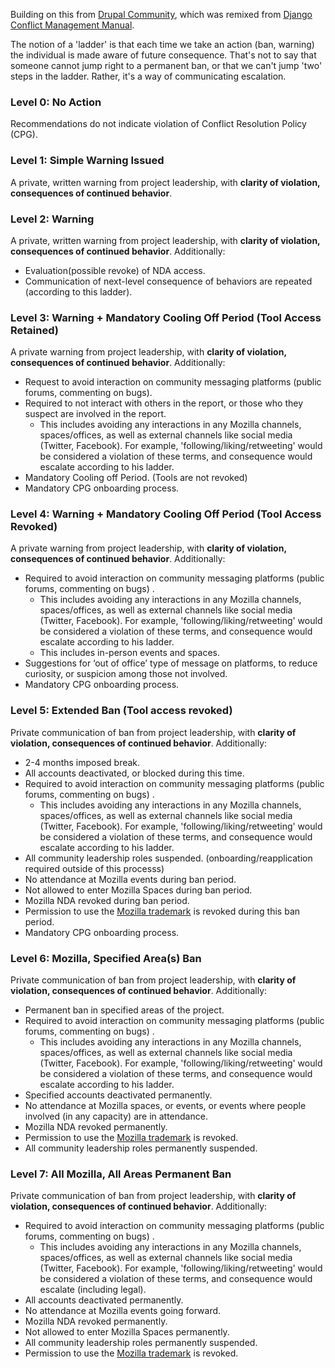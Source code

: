 Building on this from [Drupal Community](https://www.drupal.org/conflict-resolution), which was remixed from [Django Conflict Management Manual](https://www.djangoproject.com/conduct/enforcement-manual/).

The notion of a 'ladder' is that each time we take an action (ban, warning) the individual is made aware of future consequence. That's not to say that someone cannot jump right to a permanent ban, or that we can't jump 'two' steps in the ladder. Rather, it's a way of communicating escalation.

### Level 0: No Action
Recommendations do not indicate violation of Conflict Resolution Policy (CPG).

### Level 1: Simple Warning Issued
A private, written warning from project leadership, with **clarity of violation, consequences of continued behavior**.

### Level 2: Warning
A private, written warning from project leadership, with  **clarity of violation, consequences of continued behavior**. Additionally:
* Evaluation(possible revoke) of NDA access.
* Communication of next-level consequence of behaviors are repeated (according to this ladder).

### Level 3: Warning + Mandatory Cooling Off Period (Tool Access Retained)
A private warning from project leadership, with **clarity of violation, consequences of continued behavior**. Additionally:
* Request to avoid interaction on community messaging platforms (public forums, commenting on bugs).
* Required to not interact with others in the report, or those who they suspect are involved in the report.
    * This includes avoiding any interactions in any Mozilla channels, spaces/offices, as well as external channels like social media (Twitter, Facebook). For example,  'following/liking/retweeting' would be considered a violation of these terms, and consequence would escalate according to his ladder.
* Mandatory Cooling off Period. (Tools are not revoked)
* Mandatory CPG onboarding process.

### Level 4: Warning + Mandatory Cooling Off Period (Tool Access Revoked)
A private warning from project leadership, with **clarity of violation, consequences of continued behavior**. Additionally:
* Required to avoid interaction on community messaging platforms (public forums, commenting on bugs) .
   * This includes avoiding any interactions in any Mozilla channels, spaces/offices, as well as external channels like social media (Twitter, Facebook). For example,  'following/liking/retweeting' would be considered a violation of these terms, and consequence would escalate according to his ladder.
    * This includes in-person events and spaces.
* Suggestions for ‘out of office’ type of message on platforms, to reduce curiosity, or suspicion among those not involved.
* Mandatory CPG onboarding process.

### Level 5: Extended Ban (Tool access revoked)
Private communication of ban from project leadership, with **clarity of violation, consequences of continued behavior**. Additionally:
* 2-4 months imposed break.
* All accounts deactivated, or blocked during this time.
* Required to avoid interaction on community messaging platforms (public forums, commenting on bugs) .
   * This includes avoiding any interactions in any Mozilla channels, spaces/offices, as well as external channels like social media (Twitter, Facebook). For example,  'following/liking/retweeting' would be considered a violation of these terms, and consequence would escalate according to his ladder. 
* All community leadership roles suspended. (onboarding/reapplication required outside of this processs)
* No attendance at Mozilla events during ban period.
* Not allowed to enter Mozilla Spaces during ban period.
* Mozilla NDA revoked during ban period.
* Permission to use the [Mozilla trademark](https://www.mozilla.org/en-US/foundation/trademarks/policy/) is revoked during this ban period.
* Mandatory CPG onboarding process.

### Level 6:  Mozilla, Specified Area(s) Ban
Private communication of ban from project leadership, with **clarity of violation, consequences of continued behavior**. Additionally:
* Permanent ban in specified areas of the project.
* Required to avoid interaction on community messaging platforms (public forums, commenting on bugs) .
   * This includes avoiding any interactions in any Mozilla channels, spaces/offices, as well as external channels like social media (Twitter, Facebook). For example,  'following/liking/retweeting' would be considered a violation of these terms, and consequence would escalate according to his ladder.
* Specified accounts deactivated permanently.
* No attendance at Mozilla spaces, or events, or events where people involved (in any capacity) are in attendance.
* Mozilla NDA revoked permanently.
* Permission to use the [Mozilla trademark](https://www.mozilla.org/en-US/foundation/trademarks/policy/) is revoked.
* All community leadership roles permanently suspended.

### Level 7: All Mozilla, All Areas Permanent Ban
Private communication of ban from project leadership, with **clarity of violation, consequences of continued behavior**. Additionally:
* Required to avoid interaction on community messaging platforms (public forums, commenting on bugs) .
   * This includes avoiding any interactions in any Mozilla channels, spaces/offices, as well as external channels like social media (Twitter, Facebook). For example,  'following/liking/retweeting' would be considered a violation of these terms, and consequence would escalate (including legal).
* All accounts deactivated permanently.
* No attendance at Mozilla events going forward.
* Mozilla NDA revoked permanently.
* Not allowed to enter Mozilla Spaces permanently.
* All community leadership roles permanently suspended.
* Permission to use the [Mozilla trademark](https://www.mozilla.org/en-US/foundation/trademarks/policy/) is revoked.
